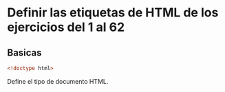 # Definir las etiquetas de HTML de los ejercicios del 1 al 62

## Basicas

```html
<!doctype html>
```
Define el tipo de documento HTML.